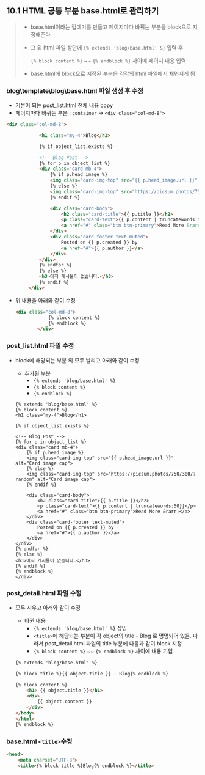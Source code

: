 ## 10.1 HTML 공통 부분 base.html로 관리하기

> - base.html이라는 껍데기를 만들고 페이지마다 바뀌는 부분을 block으로 지정해준다
>
> - 그 외 html 파일 상단에 `{% extends 'blog/base.html' &}` 입력 후
>
>    `{% block content %}` ~~ `{% endblock %}` 사이에 페이지 내용 입력
>
> - base.html에 block으로 지정된 부분은 각각의 html 파일에서 채워지게 됨



### blog\template\blog\base.html 파일 생성 후 수정

- 기본이 되는 post_list.html 전체 내용 copy
- 페이지마다 바뀌는 부분 :  `container`  -> `<div class="col-md-8">`

```html
<div class="col-md-8">

            <h1 class="my-4">Blog</h1>

            {% if object_list.exists %}

            <!-- Blog Post -->
            {% for p in object_list %}
            <div class="card mb-4">
                {% if p.head_image %}
                <img class="card-img-top" src="{{ p.head_image.url }}" alt="Card image cap">
                {% else %}
                <img class="card-img-top" src="https://picsum.photos/750/300/?random" alt="Card image cap">
                {% endif %}

                <div class="card-body">
                    <h2 class="card-title">{{ p.title }}</h2>
                    <p class="card-text">{{ p.content | truncatewords:50}}</p>
                    <a href="#" class="btn btn-primary">Read More &rarr;</a>
                </div>
                <div class="card-footer text-muted">
                    Posted on {{ p.created }} by
                    <a href="#">{{ p.author }}</a>
                </div>
            </div>
            {% endfor %}
            {% else %}
            <h3>아직 게시물이 없습니다.</h3>
            {% endif %}
        </div>
```

- 위 내용을 아래와 같이 수정

  ```html
  <div class="col-md-8">
              {% block content %}
              {% endblock %}
          </div>
  ```



### post_list.html 파일 수정

- block에 해당되는 부분 외 모두 날리고 아래와 같이 수정

  - 추가된 부분
    - `{% extends 'blog/base.html' %}`
    - `{% block content %}`
    - `{% endblock %}`

  ```
  {% extends 'blog/base.html' %}
  {% block content %}
  <h1 class="my-4">Blog</h1>
  
  {% if object_list.exists %}
  
  <!-- Blog Post -->
  {% for p in object_list %}
  <div class="card mb-4">
      {% if p.head_image %}
      <img class="card-img-top" src="{{ p.head_image.url }}" alt="Card image cap">
      {% else %}
      <img class="card-img-top" src="https://picsum.photos/750/300/?random" alt="Card image cap">
      {% endif %}
  
      <div class="card-body">
          <h2 class="card-title">{{ p.title }}</h2>
          <p class="card-text">{{ p.content | truncatewords:50}}</p>
          <a href="#" class="btn btn-primary">Read More &rarr;</a>
      </div>
      <div class="card-footer text-muted">
          Posted on {{ p.created }} by
          <a href="#">{{ p.author }}</a>
      </div>
  </div>
  {% endfor %}
  {% else %}
  <h3>아직 게시물이 없습니다.</h3>
  {% endif %}
  {% endblock %}
  </div>
  ```

  

### post_detail.html 파일 수정

- 모두 지우고 아래와 같이 수정

  - 바뀐 내용
    - `{% extends 'blog/base.html' %}` 삽입
    - `<title>`에 해당되는 부분이 각 object의 title - Blog 로 명명되어 있음. 따라서 post_detail.html 파일의 title 부분에 다음과 같이 block 지정
    - `{% block content %}` ~~ `{% endblock %}` 사이에 내용 기입

  ```html
  {% extends 'blog/base.html' %}
  
  {% block title %}{{ object.title }} - Blog{% endblock %}
  
  {% block content %}
      <h1> {{ object.title }}</h1>
      <div>
          {{ object.content }}
      </div>
  </body>
  </html>
  {% endblock %}
  ```

  

### base.html  `<title>`수정

```html
<head>
    <meta charset="UTF-8">
    <title>{% block title %}Blog{% endblock %}</title>
```

